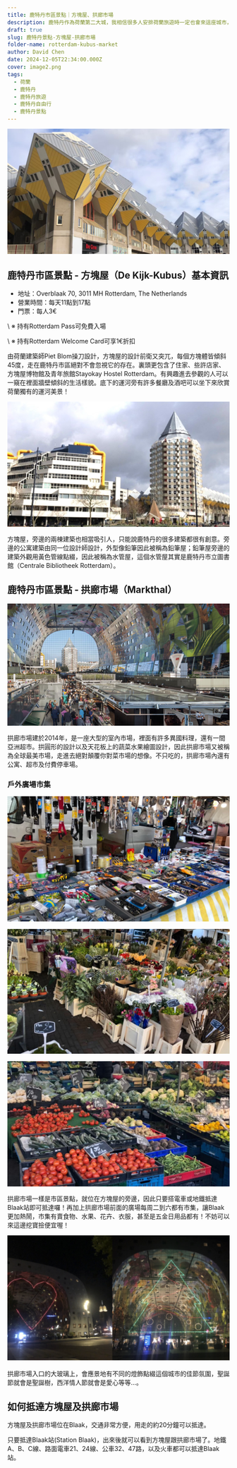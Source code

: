 ```yaml
---
title: 鹿特丹市區景點｜方塊屋、拱廊市場
description: 鹿特丹作為荷蘭第二大城，我相信很多人安排荷蘭旅遊時一定也會來這座城市，其中一個會讓人愛上鹿特丹的原因就是這裡的建築。二戰重生後的鹿特丹，靠著當地建築師的巧手與前衛創新的思維，打造出了非常不荷蘭的鹿特丹，也為鹿特丹注入了一股未來新氣息。以下介紹鹿特丹市區最受歡迎的市區景點之一方塊屋及拱廊市場，有來鹿特丹的話千萬不要錯過！
draft: true
slug: 鹿特丹景點-方塊屋-拱廊市場
folder-name: rotterdam-kubus-market
author: David Chen
date: 2024-12-05T22:34:00.000Z
cover: image2.png
tags:
  - 荷蘭
  - 鹿特丹
  - 鹿特丹旅遊
  - 鹿特丹自由行
  - 鹿特丹景點
---
```

![](image2.png)

## 鹿特丹市區景點 - 方塊屋（De Kijk-Kubus）基本資訊

* 地址：Overblaak 70, 3011 MH Rotterdam, The Netherlands
* 營業時間：每天11點到17點
* 門票：每人3€

\    ※ 持有Rotterdam Pass可免費入場

\    ※ 持有Rotterdam Welcome Card可享1€折扣

由荷蘭建築師Piet Blom操刀設計，方塊屋的設計前衛又突兀，每個方塊體皆傾斜45度，走在鹿特丹市區絕對不會忽視它的存在。裏頭更包含了住家、些許店家、方塊屋博物館及青年旅館Stayokay Hostel Rotterdam。有興趣進去參觀的人可以一窺在裡面牆壁傾斜的生活樣貌。底下的運河旁有許多餐廳及酒吧可以坐下來欣賞荷蘭獨有的運河美景！

![](image4.png)

方塊屋，旁邊的兩棟建築也相當吸引人，只能說鹿特丹的很多建築都很有創意。旁邊的公寓建築由同一位設計師設計，外型像鉛筆因此被稱為鉛筆屋；鉛筆屋旁邊的建築外觀用黃色管線點綴，因此被稱為水管屋，這個水管屋其實是鹿特丹市立圖書館（Centrale Bibliotheek Rotterdam）。

## 鹿特丹市區景點 - 拱廊市場（Markthal）

![](image3.png)

拱廊市場建於2014年，是一座大型的室內市場，裡面有許多異國料理，還有一間亞洲超市。拱圓形的設計以及天花板上的蔬菜水果繪圖設計，因此拱廊市場又被稱為全球最美市場，走進去絕對顛覆你對菜市場的想像。不只吃的，拱廊市場內還有公寓、超市及付費停車場。

### 戶外廣場市集

![](image5.png)

![](image7.png)

![](image1.png)

拱廊市場一樣是市區景點，就位在方塊屋的旁邊，因此只要搭電車或地鐵抵達Blaak站即可抵達囉！再加上拱廊市場前面的廣場每周二到六都有市集，讓Blaak更加熱鬧，市集有賣食物、水果、花卉、衣服，甚至是五金日用品都有！不妨可以來這邊挖寶撿便宜喔！

![](iamge-8.png)

拱廊市場入口的大玻璃上，會應景地有不同的燈飾點綴這個城市的佳節氛圍，聖誕節就會是聖誕樹，西洋情人節就會是愛心等等...。

## 如何抵達方塊屋及拱廊市場

方塊屋及拱廊市場位在Blaak，交通非常方便，用走的約20分鐘可以抵達。

只要抵達Blaak站(Station Blaak)，出來後就可以看到方塊屋跟拱廊市場了。地鐵A、B、C線、路面電車21、24線、公車32、47路，以及火車都可以抵達Blaak站。
